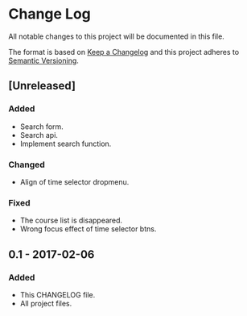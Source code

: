 # Change Log
All notable changes to this project will be documented in this file.

The format is based on [Keep a Changelog](http://keepachangelog.com/) 
and this project adheres to [Semantic Versioning](http://semver.org/).

## [Unreleased]
### Added
- Search form.
- Search api.
- Implement search function.

### Changed
- Align of time selector dropmenu.

### Fixed
- The course list is disappeared.
- Wrong focus effect of time selector btns.

## 0.1 - 2017-02-06
### Added
- This CHANGELOG file.
- All project files.
